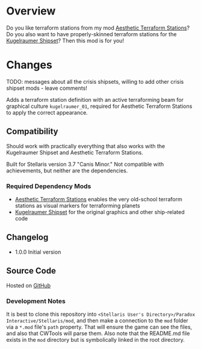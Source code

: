 # Overview

Do you like terraform stations from my mod [Aesthetic Terraform Stations](https://steamcommunity.com/sharedfiles/filedetails/?id=2622411084)?  Do you also want to have properly-skinned terraform stations for the [Kugelraumer Shipset](https://steamcommunity.com/sharedfiles/filedetails/?id=2810379776)?  Then this mod is for you!

# Changes

TODO: messages about all the crisis shipsets, willing to add other crisis shipset mods - leave comments!

Adds a terraform station definition with an active terraforming beam for graphical culture `kugelraumer_01`, required for Aesthetic Terraform Stations to apply the correct appearance.

## Compatibility

Should work with practically everything that also works with the Kugelraumer Shipset and Aesthetic Terraform Stations.

Built for Stellaris version 3.7 "Canis Minor."  Not compatible with achievements, but neither are the dependencies.

### Required Dependency Mods

* [Aesthetic Terraform Stations](https://steamcommunity.com/sharedfiles/filedetails/?id=2622411084) enables the very old-school terraform stations as visual markers for terraforming planets
* [Kugelraumer Shipset](https://steamcommunity.com/sharedfiles/filedetails/?id=2810379776) for the original graphics and other ship-related code

## Changelog

* 1.0.0 Initial version

## Source Code

Hosted on [GitHub](https://github.com/corsairmarks/kugelraumer_shipset_terraform_station_aesthetic)

### Development Notes

It is best to clone this repository into `<Stellaris User's Directory>/Paradox Interactive/Stellaris/mod`, and then make a connection to the `mod` folder via a `*.mod` file's `path` property.  That will ensure the game can see the files, and also that CWTools will parse them.  Also note that the README.md file exists in the `mod` directory but is symbolically linked in the root directory.